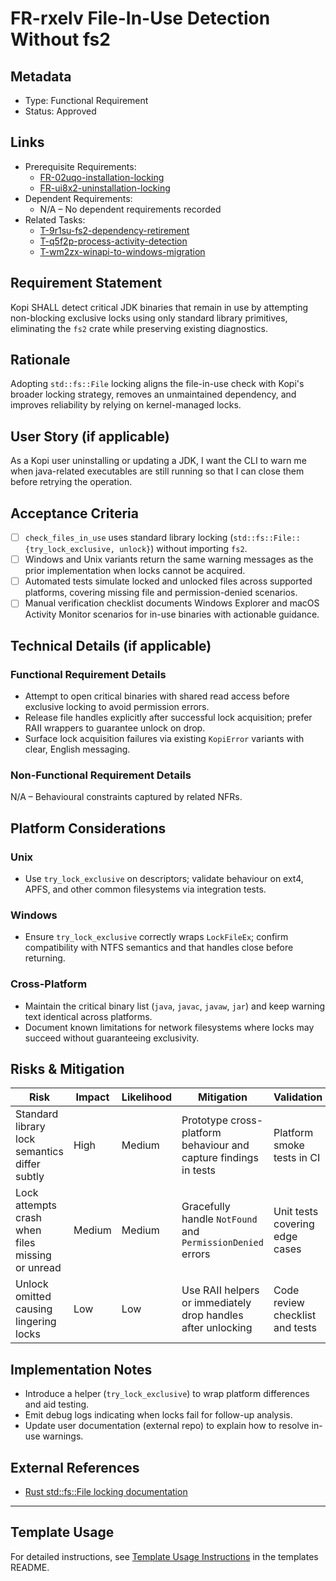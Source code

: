 # FR-rxelv File-In-Use Detection Without fs2

## Metadata

- Type: Functional Requirement
- Status: Approved
  <!-- Draft: Under discussion | Approved: Ready for implementation | Rejected: Decision made not to pursue this requirement -->

## Links

- Prerequisite Requirements:
  - [FR-02uqo-installation-locking](../requirements/FR-02uqo-installation-locking.md)
  - [FR-ui8x2-uninstallation-locking](../requirements/FR-ui8x2-uninstallation-locking.md)
- Dependent Requirements:
  - N/A – No dependent requirements recorded
- Related Tasks:
  - [T-9r1su-fs2-dependency-retirement](../tasks/T-9r1su-fs2-dependency-retirement/README.md)
  - [T-q5f2p-process-activity-detection](../tasks/T-q5f2p-process-activity-detection/README.md)
  - [T-wm2zx-winapi-to-windows-migration](../tasks/T-wm2zx-winapi-to-windows-migration/README.md)

## Requirement Statement

Kopi SHALL detect critical JDK binaries that remain in use by attempting non-blocking exclusive locks using only standard library primitives, eliminating the `fs2` crate while preserving existing diagnostics.

## Rationale

Adopting `std::fs::File` locking aligns the file-in-use check with Kopi's broader locking strategy, removes an unmaintained dependency, and improves reliability by relying on kernel-managed locks.

## User Story (if applicable)

As a Kopi user uninstalling or updating a JDK, I want the CLI to warn me when java-related executables are still running so that I can close them before retrying the operation.

## Acceptance Criteria

- [ ] `check_files_in_use` uses standard library locking (`std::fs::File::{try_lock_exclusive, unlock}`) without importing `fs2`.
- [ ] Windows and Unix variants return the same warning messages as the prior implementation when locks cannot be acquired.
- [ ] Automated tests simulate locked and unlocked files across supported platforms, covering missing file and permission-denied scenarios.
- [ ] Manual verification checklist documents Windows Explorer and macOS Activity Monitor scenarios for in-use binaries with actionable guidance.

## Technical Details (if applicable)

### Functional Requirement Details

- Attempt to open critical binaries with shared read access before exclusive locking to avoid permission errors.
- Release file handles explicitly after successful lock acquisition; prefer RAII wrappers to guarantee unlock on drop.
- Surface lock acquisition failures via existing `KopiError` variants with clear, English messaging.

### Non-Functional Requirement Details

N/A – Behavioural constraints captured by related NFRs.

## Platform Considerations

### Unix

- Use `try_lock_exclusive` on descriptors; validate behaviour on ext4, APFS, and other common filesystems via integration tests.

### Windows

- Ensure `try_lock_exclusive` correctly wraps `LockFileEx`; confirm compatibility with NTFS semantics and that handles close before returning.

### Cross-Platform

- Maintain the critical binary list (`java`, `javac`, `javaw`, `jar`) and keep warning text identical across platforms.
- Document known limitations for network filesystems where locks may succeed without guaranteeing exclusivity.

## Risks & Mitigation

| Risk                                             | Impact | Likelihood | Mitigation                                                       | Validation                      |
| ------------------------------------------------ | ------ | ---------- | ---------------------------------------------------------------- | ------------------------------- |
| Standard library lock semantics differ subtly    | High   | Medium     | Prototype cross-platform behaviour and capture findings in tests | Platform smoke tests in CI      |
| Lock attempts crash when files missing or unread | Medium | Medium     | Gracefully handle `NotFound` and `PermissionDenied` errors       | Unit tests covering edge cases  |
| Unlock omitted causing lingering locks           | Low    | Low        | Use RAII helpers or immediately drop handles after unlocking     | Code review checklist and tests |

## Implementation Notes

- Introduce a helper (`try_lock_exclusive`) to wrap platform differences and aid testing.
- Emit debug logs indicating when locks fail for follow-up analysis.
- Update user documentation (external repo) to explain how to resolve in-use warnings.

## External References

- [Rust std::fs::File locking documentation](https://doc.rust-lang.org/std/fs/struct.File.html)

---

## Template Usage

For detailed instructions, see [Template Usage Instructions](../templates/README.md#individual-requirement-template-requirementsmd) in the templates README.
